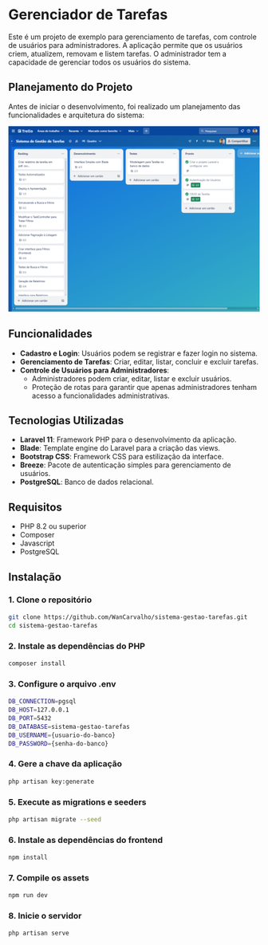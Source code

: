 # Gerenciador de Tarefas

Este é um projeto de exemplo para gerenciamento de tarefas, com controle de usuários para administradores. A aplicação permite que os usuários criem, atualizem, removam e listem tarefas. O administrador tem a capacidade de gerenciar todos os usuários do sistema.

## Planejamento do Projeto

Antes de iniciar o desenvolvimento, foi realizado um planejamento das funcionalidades e arquitetura do sistema:

![Planejamento do Sistema](https://raw.githubusercontent.com/WanCarvalho/sistema-gestao-tarefas/refs/heads/documentacao/planejamento_sistema_gestao.png?token=GHSAT0AAAAAADAJMNVPSJGXG3HGJDKPIZWCZ6WCJIA)

## Funcionalidades

- **Cadastro e Login**: Usuários podem se registrar e fazer login no sistema.
- **Gerenciamento de Tarefas**: Criar, editar, listar, concluir e excluir tarefas.
- **Controle de Usuários para Administradores**:
  - Administradores podem criar, editar, listar e excluir usuários.
  - Proteção de rotas para garantir que apenas administradores tenham acesso a funcionalidades administrativas.
  
## Tecnologias Utilizadas

- **Laravel 11**: Framework PHP para o desenvolvimento da aplicação.
- **Blade**: Template engine do Laravel para a criação das views.
- **Bootstrap CSS**: Framework CSS para estilização da interface.
- **Breeze**: Pacote de autenticação simples para gerenciamento de usuários.
- **PostgreSQL**: Banco de dados relacional.

## Requisitos

- PHP 8.2 ou superior
- Composer
- Javascript
- PostgreSQL

## Instalação

### 1. Clone o repositório

```bash
git clone https://github.com/WanCarvalho/sistema-gestao-tarefas.git
cd sistema-gestao-tarefas
```

### 2. Instale as dependências do PHP
```bash
composer install
```

### 3. Configure o arquivo .env
```bash
DB_CONNECTION=pgsql
DB_HOST=127.0.0.1
DB_PORT=5432
DB_DATABASE=sistema-gestao-tarefas
DB_USERNAME={usuario-do-banco}
DB_PASSWORD={senha-do-banco}
```

### 4. Gere a chave da aplicação
```bash
php artisan key:generate
```

### 5. Execute as migrations e seeders
```bash
php artisan migrate --seed
```

### 6. Instale as dependências do frontend
```bash
npm install
```

### 7. Compile os assets
```bash
npm run dev
```

### 8. Inicie o servidor
```bash
php artisan serve
```
